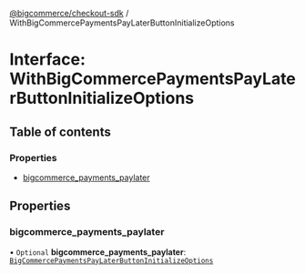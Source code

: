 [@bigcommerce/checkout-sdk](../README.md) / WithBigCommercePaymentsPayLaterButtonInitializeOptions

# Interface: WithBigCommercePaymentsPayLaterButtonInitializeOptions

## Table of contents

### Properties

- [bigcommerce_payments_paylater](WithBigCommercePaymentsPayLaterButtonInitializeOptions.md#bigcommerce_payments_paylater)

## Properties

### bigcommerce\_payments\_paylater

• `Optional` **bigcommerce\_payments\_paylater**: [`BigCommercePaymentsPayLaterButtonInitializeOptions`](BigCommercePaymentsPayLaterButtonInitializeOptions.md)
